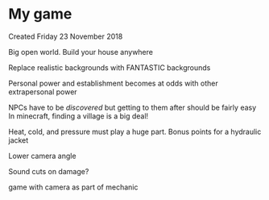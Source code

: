 # My game
Created Friday 23 November 2018

Big open world. Build your house anywhere

Replace realistic backgrounds with FANTASTIC backgrounds

Personal power and establishment becomes at odds with other extrapersonal power

NPCs have to be *discovered* but getting to them after should be fairly easy
In minecraft, finding a village is a big deal! 

Heat, cold, and pressure must play a huge part. Bonus points for a hydraulic jacket

Lower camera angle 

Sound cuts on damage?

game with camera as part of mechanic


